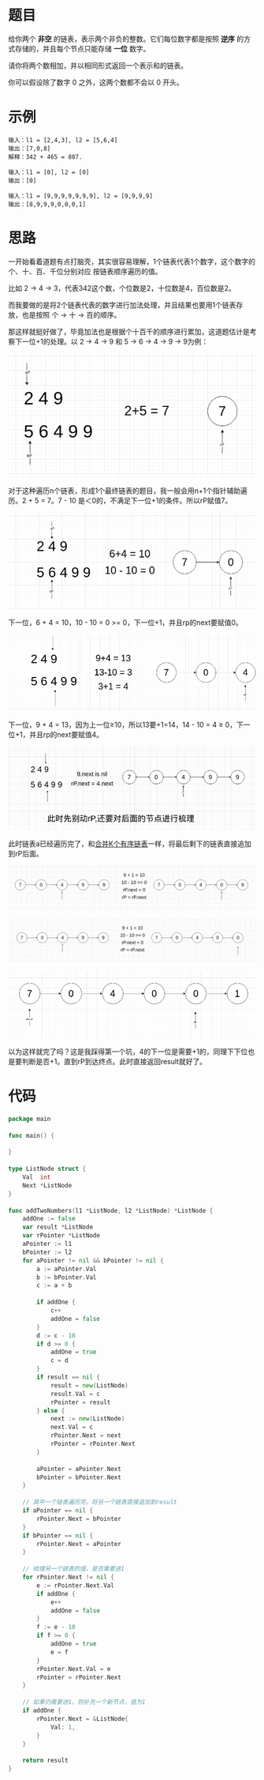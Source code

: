# 题目

给你两个 **非空** 的链表，表示两个非负的整数。它们每位数字都是按照 **逆序** 的方式存储的，并且每个节点只能存储 **一位** 数字。

请你将两个数相加，并以相同形式返回一个表示和的链表。

你可以假设除了数字 0 之外，这两个数都不会以 0 开头。

# 示例

```
输入：l1 = [2,4,3], l2 = [5,6,4]
输出：[7,0,8]
解释：342 + 465 = 807.
```

```
输入：l1 = [0], l2 = [0]
输出：[0]
```

```
输入：l1 = [9,9,9,9,9,9,9], l2 = [9,9,9,9]
输出：[8,9,9,9,0,0,0,1]
```

# 思路

一开始看着道题有点打脑壳，其实很容易理解，1个链表代表1个数字，这个数字的个、十、百、千位分别对应 按链表顺序遍历的值。

比如 2 → 4 → 3，代表342这个数，个位数是2，十位数是4，百位数是2。

而我要做的是将2个链表代表的数字进行加法处理，并且结果也要用1个链表存放，也是按照 个 → 十 → 百的顺序。

那这样就挺好做了，毕竟加法也是根据个十百千的顺序进行累加，这道题估计是考察下一位+1的处理。以 2 → 4 → 9 和 5 → 6 → 4 → 9 → 9为例：

![image-20221227191307850](markdown-img/思路.assets/image-20221227191307850.png)

对于这种遍历n个链表，形成1个最终链表的题目，我一般会用n+1个指针辅助遍历。2 + 5 = 7。7 - 10 是＜0的，不满足下一位+1的条件。所以rP赋值7。

![image-20221227191322503](markdown-img/思路.assets/image-20221227191322503.png)

下一位，6 + 4 = 10，10 - 10 = 0 >= 0，下一位+1，并且rp的next要赋值0。

![image-20221227191355979](markdown-img/思路.assets/image-20221227191355979.png)

下一位，9 + 4 = 13，因为上一位≥10，所以13要+1=14，14 - 10 = 4 ≥ 0，下一位+1，并且rp的next要赋值4。

![image-20221227191425311](markdown-img/思路.assets/image-20221227191425311.png)

此时链表a已经遍历完了，和[合并K个有序链表](https://github.com/9029HIME/Algorithm/tree/master/leetCode/20221022_HARD_23_Merge_K_Sorted_Lists---Singly-Linked-List)一样，将最后剩下的链表直接追加到rP后面。

![image-20221227191522919](markdown-img/思路.assets/image-20221227191522919.png)

![image-20221227191533374](markdown-img/思路.assets/image-20221227191533374.png)

![image-20221227191638457](markdown-img/思路.assets/image-20221227191638457.png)

以为这样就完了吗？这是我踩得第一个坑，4的下一位是需要+1的，同理下下位也是要判断是否+1。直到rP到达终点。此时直接返回result就好了。





# 代码

```go
package main

func main() {

}

type ListNode struct {
	Val  int
	Next *ListNode
}

func addTwoNumbers(l1 *ListNode, l2 *ListNode) *ListNode {
	addOne := false
	var result *ListNode
	var rPointer *ListNode
	aPointer := l1
	bPointer := l2
	for aPointer != nil && bPointer != nil {
		a := aPointer.Val
		b := bPointer.Val
		c := a + b

		if addOne {
			c++
			addOne = false
		}
		d := c - 10
		if d >= 0 {
			addOne = true
			c = d
		}
		if result == nil {
			result = new(ListNode)
			result.Val = c
			rPointer = result
		} else {
			next := new(ListNode)
			next.Val = c
			rPointer.Next = next
			rPointer = rPointer.Next
		}

		aPointer = aPointer.Next
		bPointer = bPointer.Next
	}

	// 其中一个链表遍历完，将另一个链表直接追加到result
	if aPointer == nil {
		rPointer.Next = bPointer
	}
	if bPointer == nil {
		rPointer.Next = aPointer
	}

	// 梳理另一个链表的值，是否需要进1
	for rPointer.Next != nil {
		e := rPointer.Next.Val
		if addOne {
			e++
			addOne = false
		}
		f := e - 10
		if f >= 0 {
			addOne = true
			e = f
		}
		rPointer.Next.Val = e
		rPointer = rPointer.Next
	}

	// 如果仍需要进1，则补充一个新节点，值为1
	if addOne {
		rPointer.Next = &ListNode{
			Val: 1,
		}
	}

	return result
}
```



